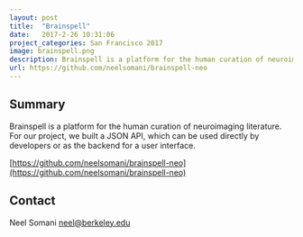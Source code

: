 ```yaml
---
layout: post
title:  "Brainspell"
date:   2017-2-26 10:31:06
project_categories: San Francisco 2017
image: brainspell.png
description: Brainspell is a platform for the human curation of neuroimaging literature.
url: https://github.com/neelsomani/brainspell-neo
---
```

## Summary
Brainspell is a platform for the human curation of neuroimaging literature. For our project, we built a JSON API, which can be used directly by developers or as the backend for a user interface.

[https://github.com/neelsomani/brainspell-neo](https://github.com/neelsomani/brainspell-neo)

## Contact  
Neel Somani
[neel@berkeley.edu](mailto:neel@berkeley.edu)
